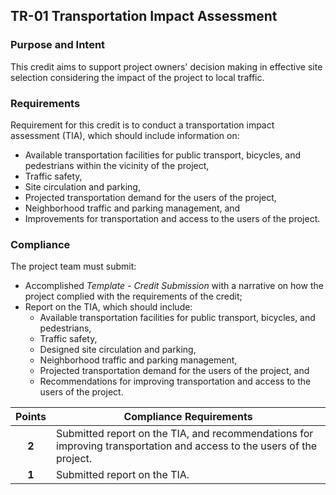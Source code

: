 ## TR-01  Transportation Impact Assessment
### Purpose and Intent
This credit aims to support project owners' decision making in effective site selection considering the impact of the project to local traffic.

### Requirements
Requirement for this credit is to conduct a transportation impact assessment (TIA), which should include information on:

* Available transportation facilities for public transport, bicycles, and pedestrians within the vicinity of the project,
* Traffic safety,
* Site circulation and parking,
* Projected transportation demand for the users of the project,
* Neighborhood traffic and parking management, and
* Improvements for transportation and access to the users of the project.

### Compliance
The project team must submit:

* Accomplished _Template - Credit Submission_ with a narrative on how the project complied with the requirements of the credit;
* Report on the TIA, which should include:
    * Available transportation facilities for public transport, bicycles, and pedestrians,
    * Traffic safety,
    * Designed site circulation and parking,
    * Neighborhood traffic and parking management,
    * Projected transportation demand for the users of the project, and
    * Recommendations for improving transportation and access to the users of the project.

| Points | Compliance Requirements |
|:------:|------------------------|
| **2**  | Submitted report on the TIA, and recommendations for improving transportation and access to the users of the project. |
| **1**  | Submitted report on the TIA. |
